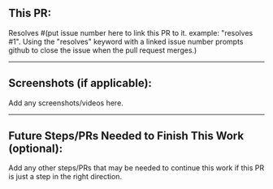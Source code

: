 ## This PR:

Resolves #(put issue number here to link this PR to it. example: "resolves #1". Using the "resolves" keyword with a linked issue number prompts github to close the issue when the pull request merges.)

---

## Screenshots (if applicable):

Add any screenshots/videos here.

---

## Future Steps/PRs Needed to Finish This Work (optional):

Add any other steps/PRs that may be needed to continue this work if this PR is just a step in the right direction.
